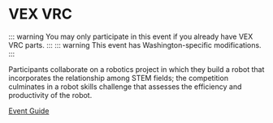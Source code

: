 # VEX VRC

::: warning
You may only participate in this event if you already have VEX VRC parts.
:::
::: warning
This event has Washington-specific modifications.
:::

Participants collaborate on a robotics project in which they
build a robot that incorporates the relationship among STEM
fields; the competition culminates in a robot skills challenge
that assesses the efficiency and productivity of the robot.

[Event Guide](https://static1.squarespace.com/static/5a62dafd2278e7c1f66f8e8e/t/6585dafb84363628052f8fc2/1703271164074/TSA+2023+VEX+VRC+Event+Guide.pdf)
